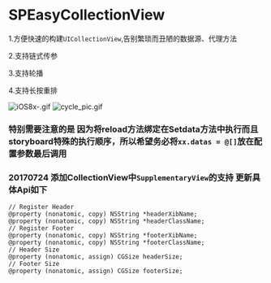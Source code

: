 
# SPEasyCollectionView
1.方便快速的构建`UICollectionView`,告别繁琐而丑陋的数据源、代理方法

2.支持链式传参

3.支持轮播

4.支持长按重排

![iOS8x-.gif](http://upload-images.jianshu.io/upload_images/1742463-4601a1c424019561.gif?imageMogr2/auto-orient/strip)
![cycle_pic.gif](http://upload-images.jianshu.io/upload_images/1742463-c85b0fdeb9160592.gif?imageMogr2/auto-orient/strip)

### 特别需要注意的是 因为将reload方法绑定在Setdata方法中执行而且storyboard特殊的执行顺序，所以希望务必将`xx.datas = @[]`放在配置参数最后调用

### 20170724 添加CollectionView中`SupplementaryView`的支持 更新具体Api如下
```
// Register Header
@property (nonatomic, copy) NSString *headerXibName;
@property (nonatomic, copy) NSString *headerClassName;
// Register Footer
@property (nonatomic, copy) NSString *footerXibName;
@property (nonatomic, copy) NSString *footerClassName;
// Header Size
@property (nonatomic, assign) CGSize headerSize;
// Footer Size
@property (nonatomic, assign) CGSize footerSize;
```
